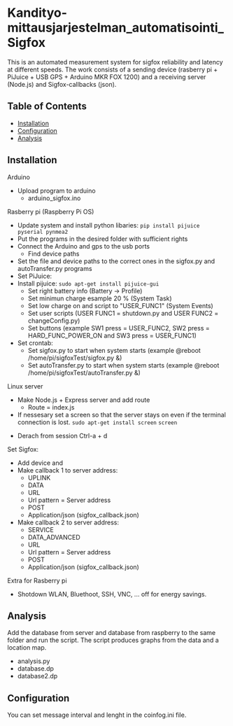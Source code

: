 # Kandityo-mittausjarjestelman_automatisointi_Sigfox

This is an automated measurement system for sigfox reliability and latency at different speeds. The work consists of a sending device (rasberry pi + PiJuice + USB GPS + Arduino MKR FOX 1200) and a receiving server (Node.js) and Sigfox-callbacks (json).

## Table of Contents

- [Installation](#installation)
- [Configuration](#configuration)
- [Analysis](#analysis)


## Installation

Arduino
  * Upload program to arduino
    - arduino_sigfox.ino



Rasberry pi (Raspberry Pi OS)
  * Update system and install python libaries:
```pip install pijuice pyserial pynmea2```
  * Put the programs in the desired folder with sufficient rights
  * Connect the Arduino and gps to the usb ports
    - Find device paths
  * Set the file and device paths to the correct ones in the sigfox.py and autoTransfer.py programs
  * Set PiJuice:
  * Install pijuice:
```sudo apt-get install pijuice-gui```
    - Set right battery info (Battery -> Profile)
    - Set minimun charge esample 20 % (System Task)
    - Set low charge on and script to "USER_FUNC1" (System Events)
    - Set user scripts (USER FUNC1 = shutdown.py and USER FUNC2 = changeConfig.py)
    - Set buttons (example SW1 press = USER_FUNC2, SW2 press = HARD_FUNC_POWER_ON and SW3 press = USER_FUNC1)
  * Set crontab:
    - Set sigfox.py to start when system starts (example @reboot /home/pi/sigfoxTest/sigfox.py &)
    - Set autoTransfer.py to start when system starts (example @reboot /home/pi/sigfoxTest/autoTransfer.py &)


Linux server
  * Make Node.js + Express server and add route
    - Route = index.js
  * If nessesary set a screen so that the server stays on even if the terminal connection is lost.
```sudo apt-get install screen```
```screen```
   - Derach from session Ctrl-a + d

Set Sigfox:
  * Add device and
  * Make callback 1 to server address:
    - UPLINK 
    - DATA
    - URL
    - Url pattern = Server address
    - POST
    - Application/json (sigfox_callback.json)
  * Make callback 2 to server address:
    - SERVICE
    - DATA_ADVANCED
    - URL
    - Url pattern = Server address
    - POST
    - Application/json (sigfox_callback.json)

Extra for Rasberry pi
  * Shotdown WLAN, Bluethoot, SSH, VNC, ... off for energy savings.
  
## Analysis

Add the database from server and database from raspberry to the same folder and run the script. The script produces graphs from the data and a location map.
- analysis.py
- database.dp
- database2.dp

## Configuration

You can set message interval and lenght in the coinfog.ini file. 

